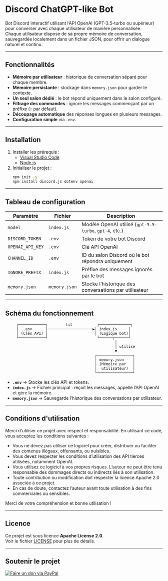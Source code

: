 # Discord ChatGPT-like Bot

Bot Discord interactif utilisant l’API OpenAI (GPT-3.5-turbo ou supérieur) pour converser avec chaque utilisateur de manière personnalisée.  
Chaque utilisateur dispose de sa propre mémoire de conversation, sauvegardée localement dans un fichier JSON, pour offrir un dialogue naturel et continu.

---

## Fonctionnalités

- **Mémoire par utilisateur** : historique de conversation séparé pour chaque membre.
- **Mémoire persistante** : stockage dans `memory.json` pour garder le contexte.
- **Un seul salon dédié** : le bot répond uniquement dans le salon configuré.
- **Filtrage des commandes** : ignore les messages commençant par un préfixe (`!` par défaut).
- **Découpage automatique** des réponses longues en plusieurs messages.
- **Configuration simple** via `.env`.

---

## Installation

1. Installer les prérequis :
   - [Visual Studio Code](https://code.visualstudio.com/)
   - [Node.js](https://nodejs.org/fr)
2. Initialiser le projet :
   ```bash
   npm init -y
   npm install discord.js dotenv openai
   ```

---

## Tableau de configuration

| Paramètre                | Fichier        | Description |
|--------------------------|---------------|-------------|
| `model`                  | `index.js`    | Modèle OpenAI utilisé (`gpt-3.5-turbo`, `gpt-4`, etc.) |
| `DISCORD_TOKEN`          | `.env`        | Token de votre bot Discord |
| `OPENAI_API_KEY`         | `.env`        | Clé API OpenAI |
| `CHANNEL_ID`             | `.env`        | ID du salon Discord où le bot répondra uniquement |
| `IGNORE_PREFIX`          | `index.js`    | Préfixe des messages ignorés par le bot |
| `memory.json`            | `memory.json` | Stocke l’historique des conversations par utilisateur |

---

## Schéma du fonctionnement

```
     ┌────────────┐        lit           ┌──────────────┐
     │  .env      │────────────────────▶│ index.js     │
     │ (Clés API) │                     │ (Logique bot)│
     └────────────┘                      └──────┬──────┘
                                                 │
                                                 │ utilise
                                                 ▼
                                        ┌────────────────┐
                                        │ memory.json    │
                                        │ (Mémoire par   │
                                        │  utilisateur)  │
                                        └────────────────┘
```

- **`.env`** → Stocke les clés API et tokens.
- **`index.js`** → Fichier principal : reçoit les messages, appelle l’API OpenAI et gère la mémoire.
- **`memory.json`** → Sauvegarde l’historique des conversations par utilisateur.

---

## Conditions d'utilisation

Merci d'utiliser ce projet avec respect et responsabilité. En utilisant ce code, vous acceptez les conditions suivantes :

- Vous ne devez pas utiliser ce logiciel pour créer, distribuer ou faciliter des contenus illégaux, offensants, ou nuisibles.
- Vous devez respecter les conditions d’utilisation des API tierces utilisées, notamment OpenAI.
- Vous utilisez ce logiciel à vos propres risques. L’auteur ne peut être tenu responsable des dommages directs ou indirects liés à son utilisation.
- Toute contribution ou modification doit respecter la licence Apache 2.0 associée à ce projet.
- En cas de doute, contactez l’auteur avant toute utilisation à des fins commerciales ou sensibles.

Merci de votre compréhension et bonne utilisation !

---

## Licence
Ce projet est sous licence **Apache License 2.0**.  
Voir le fichier [LICENSE](https://github.com/GhostPunishR/BotGPT/blob/main/LICENSE) pour plus de détails.

---

## Soutenir le projet
[![Faire un don via PayPal](https://img.shields.io/badge/PayPal-Faire_un_don-00457C?style=for-the-badge&logo=paypal)](https://www.paypal.me/MrUrbain)
